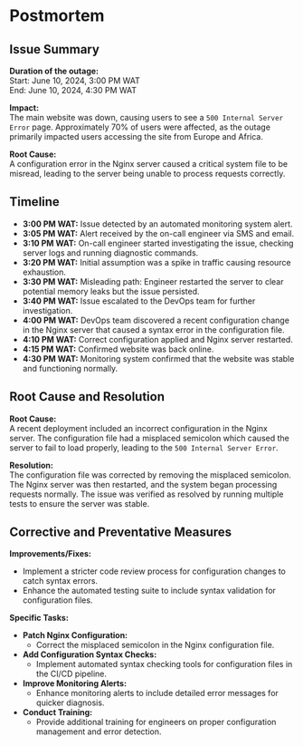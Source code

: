 # Postmortem

## Issue Summary
**Duration of the outage:**  
Start: June 10, 2024, 3:00 PM WAT  
End: June 10, 2024, 4:30 PM WAT

**Impact:**  
The main website was down, causing users to see a `500 Internal Server Error` page. Approximately 70% of users were affected, as the outage primarily impacted users accessing the site from Europe and Africa.

**Root Cause:**  
A configuration error in the Nginx server caused a critical system file to be misread, leading to the server being unable to process requests correctly.

## Timeline

- **3:00 PM WAT:** Issue detected by an automated monitoring system alert.
- **3:05 PM WAT:** Alert received by the on-call engineer via SMS and email.
- **3:10 PM WAT:** On-call engineer started investigating the issue, checking server logs and running diagnostic commands.
- **3:20 PM WAT:** Initial assumption was a spike in traffic causing resource exhaustion.
- **3:30 PM WAT:** Misleading path: Engineer restarted the server to clear potential memory leaks but the issue persisted.
- **3:40 PM WAT:** Issue escalated to the DevOps team for further investigation.
- **4:00 PM WAT:** DevOps team discovered a recent configuration change in the Nginx server that caused a syntax error in the configuration file.
- **4:10 PM WAT:** Correct configuration applied and Nginx server restarted.
- **4:15 PM WAT:** Confirmed website was back online.
- **4:30 PM WAT:** Monitoring system confirmed that the website was stable and functioning normally.

## Root Cause and Resolution

**Root Cause:**  
A recent deployment included an incorrect configuration in the Nginx server. The configuration file had a misplaced semicolon which caused the server to fail to load properly, leading to the `500 Internal Server Error`.

**Resolution:**  
The configuration file was corrected by removing the misplaced semicolon. The Nginx server was then restarted, and the system began processing requests normally. The issue was verified as resolved by running multiple tests to ensure the server was stable.

## Corrective and Preventative Measures

**Improvements/Fixes:**
- Implement a stricter code review process for configuration changes to catch syntax errors.
- Enhance the automated testing suite to include syntax validation for configuration files.

**Specific Tasks:**
- **Patch Nginx Configuration:**
  - Correct the misplaced semicolon in the Nginx configuration file.
- **Add Configuration Syntax Checks:**
  - Implement automated syntax checking tools for configuration files in the CI/CD pipeline.
- **Improve Monitoring Alerts:**
  - Enhance monitoring alerts to include detailed error messages for quicker diagnosis.
- **Conduct Training:**
  - Provide additional training for engineers on proper configuration management and error detection.
